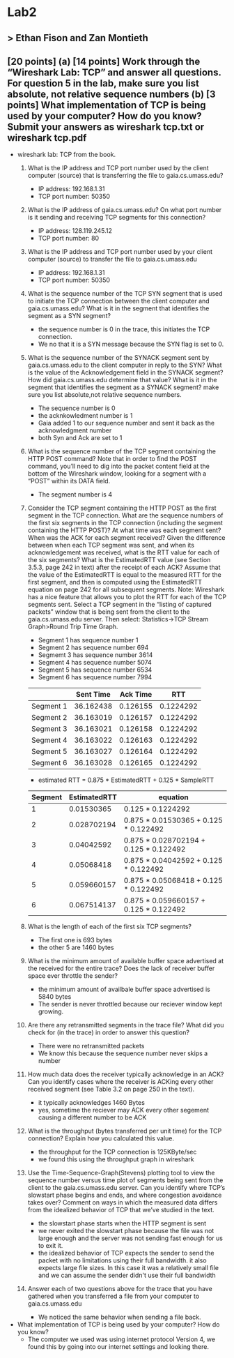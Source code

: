 
# Lab2

## > Ethan Fison and Zan Montieth

## [20 points] (a) [14 points] Work through the “Wireshark Lab: TCP” and answer all questions. For question 5 in the lab, make sure you list absolute, not relative sequence numbers (b) [3 points] What implementation of TCP is being used by your computer? How do you know? Submit your answers as wireshark tcp.txt or wireshark tcp.pdf

- wireshark lab: TCP from the book.
  1. What is the IP address and TCP port number used by the client computer (source) that is transferring the file to gaia.cs.umass.edu?
       - IP address: 192.168.1.31
       - TCP port number: 50350
  2. What is the IP address of gaia.cs.umass.edu? On what port number is it sending and receiving TCP segments for this connection?
       - IP address: 128.119.245.12
       - TCP port number: 80
  3. What is the IP address and TCP port number used by your client computer (source) to transfer the file to gaia.cs.umass.edu
       - IP address: 192.168.1.31
       - TCP port number: 50350
  4. What is the sequence number of the TCP SYN segment that is used to initiate the TCP connection between the client computer and gaia.cs.umass.edu?  What is it in the segment that identifies the segment as a SYN segment?
       - the sequence number is 0 in the trace, this initiates the TCP connection.
       - We no that it is a SYN message because the SYN flag is set to 0.
  5. What is the sequence number of the SYNACK segment sent by gaia.cs.umass.edu to the client computer in reply to the SYN?  What is the value of the Acknowledgement field in the SYNACK segment?  How did gaia.cs.umass.edu determine that value? What is it in the segment that identifies the segment as a SYNACK segment? make sure you list absolute,not relative sequence numbers.
       - The sequence number is 0
       - the acknkowledment number is 1
       - Gaia added 1 to our sequence number and sent it back as the acknowledgment number
       - both Syn and Ack are set to 1
  6. What is the sequence number of the TCP segment containing the HTTP POST command?  Note that in order to find the POST command, you’ll need to dig into the packet content field at the bottom of the Wireshark window, looking for a segment with a “POST” within its DATA field.
       - The segment number is 4
  7. Consider the TCP segment containing the HTTP POST as the first segment in the TCP connection. What are the sequence numbers of the first six segments in the TCP connection (including the segment containing the HTTP POST)?  At what time was each segment sent?  When was the ACK for each segment received?  Given the difference between when each TCP segment was sent, and when its acknowledgement was received, what is the RTT value for each of the six segments?  What is the EstimatedRTT value (see Section 3.5.3, page 242 in text) after the receipt of each ACK?  Assume that the value of the EstimatedRTT is equal to the measured RTT for the first segment, and then is computed using the EstimatedRTT equation on page 242 for all subsequent segments. Note: Wireshark has a nice feature that allows you to plot the RTT for each of the TCP segments sent.  Select a TCP segment in the “listing of captured packets” window that is being sent from the client to the gaia.cs.umass.edu server.  Then select: Statistics->TCP Stream Graph>Round Trip Time Graph.
       - Segment 1 has sequence number 1
       - Segment 2 has sequence number 694
       - Segmemt 3 has sequence number 3614
       - Segment 4 has sequence number 5074
       - Segment 5 has sequence number 6534
       - Segment 6 has sequence number 7994
  
       |           | Sent Time | Ack Time | RTT       |
       | --------- | --------- | -------- | --------- |
       | Segment 1 | 36.162438 | 0.126155 | 0.1224292 |
       | Segment 2 | 36.163019 | 0.126157 | 0.1224292 |
       | Segment 3 | 36.163021 | 0.126158 | 0.1224292 |
       | Segment 4 | 36.163022 | 0.126163 | 0.1224292 |
       | Segment 5 | 36.163027 | 0.126164 | 0.1224292 |
       | Segment 6 | 36.163028 | 0.126165 | 0.1224292 |

       - estimated RTT = 0.875 \* EstimatedRTT + 0.125 \* SampleRTT
  
       | Segment | EstimatedRTT | equation                                 |
       | ------- | ------------ | ---------------------------------------- |
       | 1       | 0.01530365   | 0.125 * 0.1224292                        |
       | 2       | 0.028702194  | 0.875 \* 0.01530365 + 0.125 \* 0.122492  |
       | 3       | 0.04042592   | 0.875 \* 0.028702194 + 0.125 \* 0.122492 |
       | 4       | 0.05068418   | 0.875 \* 0.04042592 + 0.125 \* 0.122492  |
       | 5       | 0.059660157  | 0.875 \* 0.05068418 + 0.125 \* 0.122492  |
       | 6       | 0.067514137  | 0.875 \* 0.059660157 + 0.125 \* 0.122492 |
  8. What is the length of each of the first six TCP segments?
       - The first one is 693 bytes
       - the other 5 are 1460 bytes
  9. What is the minimum amount of available buffer space advertised at the received for the entire trace?  Does the lack of receiver buffer space ever throttle the sender?
       - the minimum amount of availbale buffer space advertised is 5840 bytes
       - The sender is never throttled because our reciever window kept growing.
  10. Are there any retransmitted segments in the trace file? What did you check for (in the trace) in order to answer this question?
       - There were no retransmitted packets
       - We know this because the sequence number never skips a number
  11. How much data does the receiver typically acknowledge in an ACK?  Can you identify cases where the receiver is ACKing every other received segment (see Table 3.2 on page 250 in the text).
       - it typically acknowledges 1460 Bytes
       - yes, sometime the reciever may ACK every other segement causing a different number to be ACK
  12. What is the throughput (bytes transferred per unit time) for the TCP connection?  Explain how you calculated this value.
       - the throughput for the TCP connection is 125KByte/sec
       - we found this using the throughput graph in wireshark
  13. Use the Time-Sequence-Graph(Stevens) plotting tool to view the sequence number versus time plot of segments being sent from the client to the gaia.cs.umass.edu server.  Can you identify where TCP’s slowstart phase begins and ends, and where congestion avoidance takes over?  Comment on ways in which the measured data differs from the idealized behavior of TCP that we’ve studied in the text.
       - the slowstart phase starts when the HTTP segment is sent
       - we never exited the slowstart phase because the file was not large enough and the server was not sending fast enough for us to exit it.
       - the idealized behavior of TCP expects the sender to send the packet with no limitations using their full bandwidth. it also expects large file sizes. In this case it was a relatively small file and we can assume the sender didn't use their full bandwidth
  14. Answer each of two questions above for the trace that you have gathered when you transferred a file from your computer to gaia.cs.umass.edu
       - We noticed the same behavior when sending a file back.
- What implementation of TCP is being used by your computer? How do you know?
  - The computer we used was using internet protocol Version 4, we found this by going into our internet settings and looking there.
